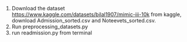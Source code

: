 1. Download the dataset https://www.kaggle.com/datasets/bilal1907/mimic-iii-10k from kaggle, download Admission_sorted.csv and Noteevets_sorted.csv.
2. Run preprocessing_datasets.py
3. run readmission.py from terminal
